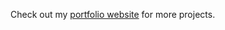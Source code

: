  
Check out my [portfolio website]([https://suleimanjide.com](https://github.com/Sjide/Super-Store-Sales-Analysis-in-Python.ipynb/edit/main/README.md)) for more projects.


